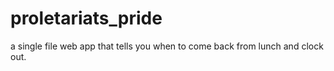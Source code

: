 # proletariats_pride
a single file web app that tells you when to come back from lunch and clock out.
